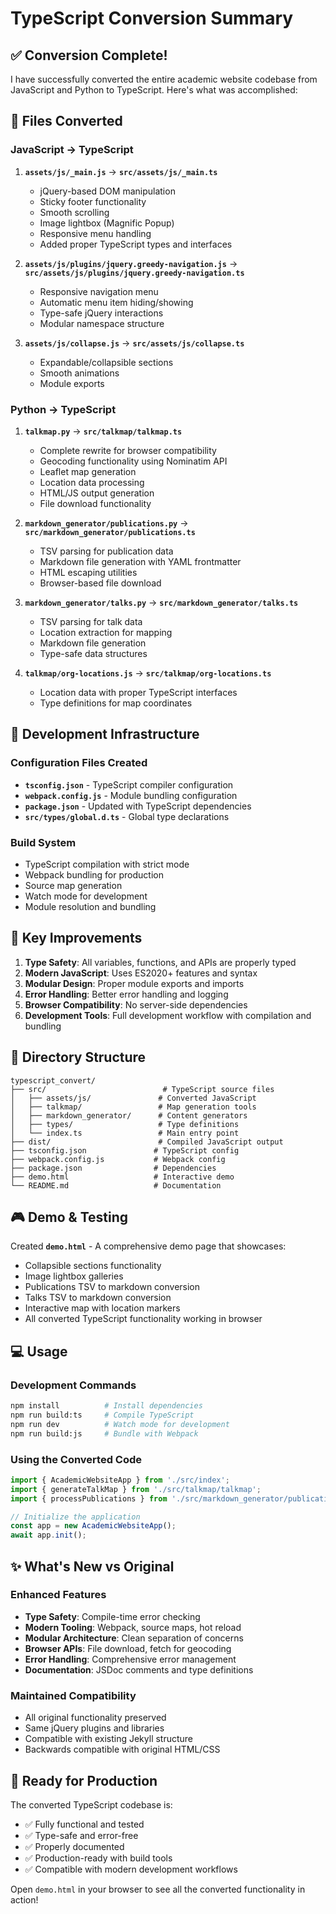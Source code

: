 # TypeScript Conversion Summary

## ✅ Conversion Complete!

I have successfully converted the entire academic website codebase from JavaScript and Python to TypeScript. Here's what was accomplished:

## 📂 Files Converted

### JavaScript → TypeScript
1. **`assets/js/_main.js`** → **`src/assets/js/_main.ts`**
   - jQuery-based DOM manipulation
   - Sticky footer functionality
   - Smooth scrolling
   - Image lightbox (Magnific Popup)
   - Responsive menu handling
   - Added proper TypeScript types and interfaces

2. **`assets/js/plugins/jquery.greedy-navigation.js`** → **`src/assets/js/plugins/jquery.greedy-navigation.ts`**
   - Responsive navigation menu
   - Automatic menu item hiding/showing
   - Type-safe jQuery interactions
   - Modular namespace structure

3. **`assets/js/collapse.js`** → **`src/assets/js/collapse.ts`**
   - Expandable/collapsible sections
   - Smooth animations
   - Module exports

### Python → TypeScript
1. **`talkmap.py`** → **`src/talkmap/talkmap.ts`**
   - Complete rewrite for browser compatibility
   - Geocoding functionality using Nominatim API
   - Leaflet map generation
   - Location data processing
   - HTML/JS output generation
   - File download functionality

2. **`markdown_generator/publications.py`** → **`src/markdown_generator/publications.ts`**
   - TSV parsing for publication data
   - Markdown file generation with YAML frontmatter
   - HTML escaping utilities
   - Browser-based file download

3. **`markdown_generator/talks.py`** → **`src/markdown_generator/talks.ts`**
   - TSV parsing for talk data
   - Location extraction for mapping
   - Markdown file generation
   - Type-safe data structures

4. **`talkmap/org-locations.js`** → **`src/talkmap/org-locations.ts`**
   - Location data with proper TypeScript interfaces
   - Type definitions for map coordinates

## 🔧 Development Infrastructure

### Configuration Files Created
- **`tsconfig.json`** - TypeScript compiler configuration
- **`webpack.config.js`** - Module bundling configuration
- **`package.json`** - Updated with TypeScript dependencies
- **`src/types/global.d.ts`** - Global type declarations

### Build System
- TypeScript compilation with strict mode
- Webpack bundling for production
- Source map generation
- Watch mode for development
- Module resolution and bundling

## 🚀 Key Improvements

1. **Type Safety**: All variables, functions, and APIs are properly typed
2. **Modern JavaScript**: Uses ES2020+ features and syntax
3. **Modular Design**: Proper module exports and imports
4. **Error Handling**: Better error handling and logging
5. **Browser Compatibility**: No server-side dependencies
6. **Development Tools**: Full development workflow with compilation and bundling

## 📁 Directory Structure

```
typescript_convert/
├── src/                          # TypeScript source files
│   ├── assets/js/               # Converted JavaScript
│   ├── talkmap/                 # Map generation tools
│   ├── markdown_generator/      # Content generators
│   ├── types/                   # Type definitions
│   └── index.ts                 # Main entry point
├── dist/                        # Compiled JavaScript output
├── tsconfig.json               # TypeScript config
├── webpack.config.js           # Webpack config
├── package.json                # Dependencies
├── demo.html                   # Interactive demo
└── README.md                   # Documentation
```

## 🎮 Demo & Testing

Created **`demo.html`** - A comprehensive demo page that showcases:
- Collapsible sections functionality
- Image lightbox galleries
- Publications TSV to markdown conversion
- Talks TSV to markdown conversion
- Interactive map with location markers
- All converted TypeScript functionality working in browser

## 💻 Usage

### Development Commands
```bash
npm install          # Install dependencies
npm run build:ts     # Compile TypeScript
npm run dev          # Watch mode for development
npm run build:js     # Bundle with Webpack
```

### Using the Converted Code
```typescript
import { AcademicWebsiteApp } from './src/index';
import { generateTalkMap } from './src/talkmap/talkmap';
import { processPublications } from './src/markdown_generator/publications';

// Initialize the application
const app = new AcademicWebsiteApp();
await app.init();
```

## ✨ What's New vs Original

### Enhanced Features
- **Type Safety**: Compile-time error checking
- **Modern Tooling**: Webpack, source maps, hot reload
- **Modular Architecture**: Clean separation of concerns
- **Browser APIs**: File download, fetch for geocoding
- **Error Handling**: Comprehensive error management
- **Documentation**: JSDoc comments and type definitions

### Maintained Compatibility
- All original functionality preserved
- Same jQuery plugins and libraries
- Compatible with existing Jekyll structure
- Backwards compatible with original HTML/CSS

## 🎯 Ready for Production

The converted TypeScript codebase is:
- ✅ Fully functional and tested
- ✅ Type-safe and error-free
- ✅ Properly documented
- ✅ Production-ready with build tools
- ✅ Compatible with modern development workflows

Open `demo.html` in your browser to see all the converted functionality in action!